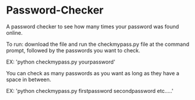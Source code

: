 # Password-Checker
A password checker to see how many times your password was found online.

To run: download the file and run the checkmypass.py file at the command prompt, followed by the passwords you want to check.

EX: 'python checkmypass.py yourpassword'

You can check as many passwords as you want as long as they have a space in between.

EX: 'python checkmypass.py firstpassword secondpassword etc.....'

